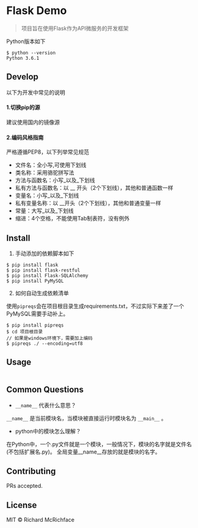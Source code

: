 # Flask Demo

> 项目旨在使用Flask作为API微服务的开发框架

Python版本如下
```
$ python --version
Python 3.6.1
```


## Develop

以下为开发中常见的说明

#### 1.切换pip的源
建议使用国内的镜像源


#### 2.编码风格指南
严格遵循PEP8，以下列举常见规范
- 文件名：全小写,可使用下划线
- 类名称：采用骆驼拼写法
- 方法与函数名：小写_以及_下划线
- 私有方法与函数名：以 __ 开头（2个下划线），其他和普通函数一样
- 变量名：小写_以及_下划线
- 私有变量名称：以 __开头（2个下划线），其他和普通变量一样
- 常量：大写_以及_下划线
- 缩进：4个空格，不能使用Tab制表符，没有例外

## Install

1. 手动添加的依赖脚本如下
```
$ pip install flask
$ pip install flask-restful
$ pip install Flask-SQLAlchemy
$ pip install PyMySQL
```

2. 如何自动生成依赖清单

使用```pipreqs```会在项目根目录生成requirements.txt，不过实际下来差了一个PyMySQL需要手动补上。
```
$ pip install pipreqs
$ cd 项目根目录
// 如果是windows环境下，需要加上编码
$ pipreqs ./ --encoding=utf8
```

## Usage

```
```

## Common Questions
- ```__name__``` 代表什么意思？

```__name__``` 是当前模块名，当模块被直接运行时模块名为 ```__main__``` 。

- python中的模块怎么理解？

在Python中，一个.py文件就是一个模块，一般情况下，模块的名字就是文件名(不包括扩展名.py)。
全局变量__name__存放的就是模块的名字。


## Contributing

PRs accepted.

## License

MIT © Richard McRichface


